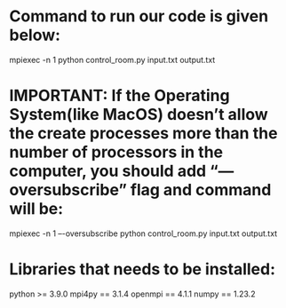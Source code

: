# Command to run our code is given below: 
mpiexec -n 1 python control_room.py input.txt output.txt

# IMPORTANT: If the Operating System(like MacOS) doesn’t allow the create processes more than the number of processors in the computer, you should add “—oversubscribe” flag and command will be:
mpiexec -n 1 –-oversubscribe python control_room.py input.txt output.txt


# Libraries that needs to be installed:
python >= 3.9.0
mpi4py == 3.1.4
openmpi == 4.1.1
numpy == 1.23.2
